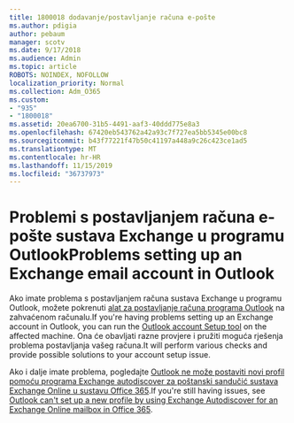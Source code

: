 ```yaml
---
title: 1800018 dodavanje/postavljanje računa e-pošte
ms.author: pdigia
author: pebaum
manager: scotv
ms.date: 9/17/2018
ms.audience: Admin
ms.topic: article
ROBOTS: NOINDEX, NOFOLLOW
localization_priority: Normal
ms.collection: Adm_O365
ms.custom:
- "935"
- "1800018"
ms.assetid: 20ea6700-31b5-4491-aaf3-40ddd775e8a3
ms.openlocfilehash: 67420eb543762a42a93c7f727ea5bb5345e00bc8
ms.sourcegitcommit: b43f77221f47b50c41197a448a9c26c423ce1ad5
ms.translationtype: MT
ms.contentlocale: hr-HR
ms.lasthandoff: 11/15/2019
ms.locfileid: "36737973"
---
```

# <a name="problems-setting-up-an-exchange-email-account-in-outlook"></a><span data-ttu-id="9b942-102">Problemi s postavljanjem računa e-pošte sustava Exchange u programu Outlook</span><span class="sxs-lookup"><span data-stu-id="9b942-102">Problems setting up an Exchange email account in Outlook</span></span>

<span data-ttu-id="9b942-103">Ako imate problema s postavljanjem računa sustava Exchange u programu Outlook, možete pokrenuti [alat za postavljanje računa programa Outlook](https://aka.ms/SaRA-OutlookSetupProfile) na zahvaćenom računalu.</span><span class="sxs-lookup"><span data-stu-id="9b942-103">If you're having problems setting up an Exchange account in Outlook, you can run the [Outlook account Setup tool](https://aka.ms/SaRA-OutlookSetupProfile) on the affected machine.</span></span> <span data-ttu-id="9b942-104">Ona će obavljati razne provjere i pružiti moguća rješenja problema postavljanja vašeg računa.</span><span class="sxs-lookup"><span data-stu-id="9b942-104">It will perform various checks and provide possible solutions to your account setup issue.</span></span>
  
<span data-ttu-id="9b942-105">Ako i dalje imate problema, pogledajte [Outlook ne može postaviti novi profil pomoću programa Exchange autodiscover za poštanski sandučić sustava Exchange Online u sustavu Office 365](https://docs.microsoft.com/exchange/troubleshoot/outlook-profiles/cannot-set-up-profile-autodiscover).</span><span class="sxs-lookup"><span data-stu-id="9b942-105">If you're still having issues, see [Outlook can't set up a new profile by using Exchange Autodiscover for an Exchange Online mailbox in Office 365](https://docs.microsoft.com/exchange/troubleshoot/outlook-profiles/cannot-set-up-profile-autodiscover).</span></span>
  